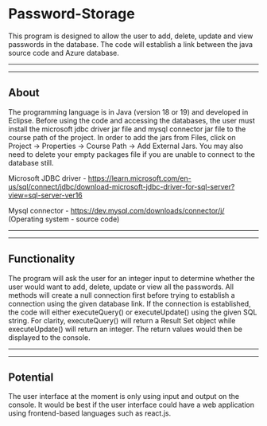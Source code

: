 # Password-Storage
This program is designed to allow the user to add, delete, update and view passwords in the database. The code will establish a link between the java source code and Azure database.
***
***
## About
The programming language is in Java (version 18 or 19) and developed in Eclipse.
Before using the code and accessing the databases, the user must install the microsoft jdbc driver jar file and mysql connector jar file to the course path of the project.
In order to add the jars from Files, click on Project -> Properties -> Course Path -> Add External Jars. You may also need to delete your empty packages file if you are unable to connect to the database still.

Microsoft JDBC driver - https://learn.microsoft.com/en-us/sql/connect/jdbc/download-microsoft-jdbc-driver-for-sql-server?view=sql-server-ver16

Mysql connector - https://dev.mysql.com/downloads/connector/j/
(Operating system - source code)
***
***
## Functionality
The program will ask the user for an integer input to determine whether the user would want to add, delete, update or view all the passwords. All methods will create
a null connection first before trying to establish a connection using the given database link. If the connection is established, the code will either executeQuery() or
executeUpdate() using the given SQL string. For clarity, executeQuery() will return a Result Set object while executeUpdate() will return an integer. The return values
would then be displayed to the console.
***
***
## Potential
The user interface at the moment is only using input and output on the console. It would be best if the user interface could have a web application using frontend-based
languages such as react.js.
